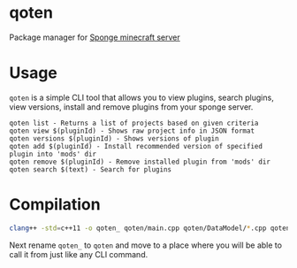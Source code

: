 # qoten

Package manager for [Sponge minecraft server](https://www.spongepowered.org)

# Usage

`qoten` is a simple CLI tool that allows you to view plugins, search plugins, view versions, install and remove plugins from your sponge server.

```
qoten list - Returns a list of projects based on given criteria
qoten view $(pluginId) - Shows raw project info in JSON format
qoten versions $(pluginId) - Shows versions of plugin
qoten add $(pluginId) - Install recommended version of specified plugin into 'mods' dir
qoten remove $(pluginId) - Remove installed plugin from 'mods' dir
qoten search $(text) - Search for plugins
```

# Compilation

```sh
clang++ -std=c++11 -o qoten_ qoten/main.cpp qoten/DataModel/*.cpp qoten/Services/*.cpp -I qoten/ -I qoten/libs/ -lcurl
```

Next rename `qoten_` to `qoten` and move to a place where you will be able to call it from just like any CLI command.

